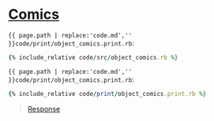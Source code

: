 # [Comics](code.zip)

`{{ page.path | replace:'code.md','' }}code/print/object_comics.print.rb`:

```rb
{% include_relative code/src/object_comics.rb %}
```

`{{ page.path | replace:'code.md','' }}code/print/object_comics.print.rb`:

```rb
{% include_relative code/print/object_comics.print.rb %}
```

> [Response](response/src/object_comics.rb)
